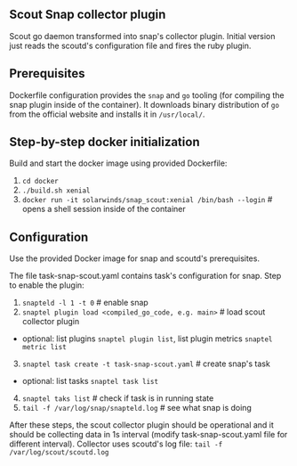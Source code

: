 Scout Snap collector plugin
---------------------------
Scout go daemon transformed into snap's collector plugin. Initial version just reads the scoutd's
configuration file and fires the ruby plugin.

Prerequisites
-------------
Dockerfile configuration provides the `snap` and `go` tooling (for compiling the snap
plugin inside of the container). It downloads binary distribution of `go` from the official website
and installs it in `/usr/local/`.
## Step-by-step docker initialization
Build and start the docker image using provided Dockerfile:
1. `cd docker`
2. `./build.sh xenial`
3. `docker run -it solarwinds/snap_scout:xenial /bin/bash --login` # opens a shell session inside
   of the container

## Configuration
Use the provided Docker image for snap and scoutd's prerequisites.

The file task-snap-scout.yaml contains task's configuration for snap.
Step to enable the plugin:

1. `snapteld -l 1 -t 0` # enable snap
2. `snaptel plugin load <compiled_go_code, e.g. main>` # load scout collector plugin
  * optional: list plugins `snaptel plugin list`, list plugin metrics `snaptel metric list`
3. `snaptel task create -t task-snap-scout.yaml` # create snap's task
  * optional: list tasks `snaptel task list`
4. `snaptel taks list` # check if task is in running state
4. `tail -f /var/log/snap/snapteld.log` # see what snap is doing

After these steps, the scout collector plugin should be operational and it should be collecting data
in 1s interval (modify task-snap-scout.yaml file for different interval).
Collector uses scoutd's log file: `tail -f /var/log/scout/scoutd.log`
